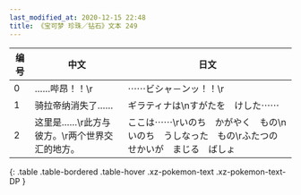 ```yaml
---
last_modified_at: 2020-12-15 22:48
title: 《宝可梦 珍珠／钻石》文本 249
---
```

| 编号 | 中文 | 日文 |
| ---- | ---- | ---- |
| 0 | ……哔昂！！\r | ⋯⋯ビシャ－ンッ！！\r |
| 1 | 骑拉帝纳消失了…… | ギラティナは\nすがたを　けした⋯⋯ |
| 2 | 这里是……\r此方与彼方。\r两个世界交汇的地方。 | ここは⋯⋯\rいのち　かがやく　もの\nいのち　うしなった　もの\rふたつの　せかいが　まじる　ばしょ |
{: .table .table-bordered .table-hover .xz-pokemon-text .xz-pokemon-text-DP }